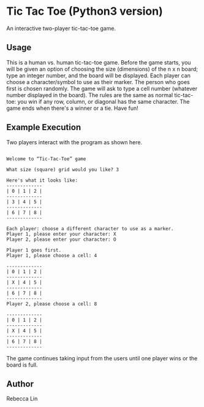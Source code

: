 Tic Tac Toe (Python3 version)
=============================

An interactive two-player tic-tac-toe game.

Usage
-----
This is a human vs. human tic-tac-toe game. Before the game starts, you will be given an option of choosing the size (dimensions) of the n x n board; type an integer number, and the board will be displayed. Each player can choose a character/symbol to use as their marker. The person who goes first is chosen randomly. The game will ask to type a cell number (whatever number displayed in the board). The rules are the same as normal tic-tac-toe: you win if any row, column, or diagonal has the same character. The game ends when there's a winner or a tie. Have fun!

Example Execution
-----------------
Two players interact with the program as shown here.
```

Welcome to “Tic-Tac-Toe” game

What size (square) grid would you like? 3

Here's what it looks like:
-------------
| 0 | 1 | 2 |
-------------
| 3 | 4 | 5 |
-------------
| 6 | 7 | 8 |
-------------

Each player: choose a different character to use as a marker.
Player 1, please enter your character: X 
Player 2, please enter your character: O

Player 1 goes first.
Player 1, please choose a cell: 4

-------------
| 0 | 1 | 2 |
-------------
| X | 4 | 5 |
-------------
| 6 | 7 | 8 |
-------------
Player 2, please choose a cell: 8 

-------------
| 0 | 1 | 2 |
-------------
| X | 4 | 5 |
-------------
| 6 | 7 | 8 |
-------------
```
The game continues taking input from the users until one player wins or the board is full.

Author
------
Rebecca Lin
